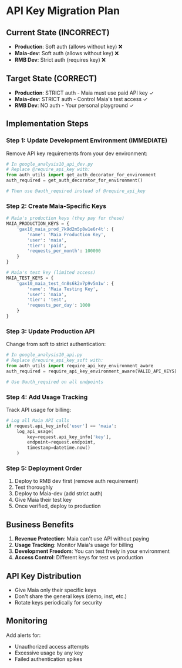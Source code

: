 # API Key Migration Plan

## Current State (INCORRECT)
- **Production**: Soft auth (allows without key) ❌
- **Maia-dev**: Soft auth (allows without key) ❌
- **RMB Dev**: Strict auth (requires key) ❌

## Target State (CORRECT)
- **Production**: STRICT auth - Maia must use paid API key ✓
- **Maia-dev**: STRICT auth - Control Maia's test access ✓
- **RMB Dev**: NO auth - Your personal playground ✓

## Implementation Steps

### Step 1: Update Development Environment (IMMEDIATE)
Remove API key requirements from your dev environment:

```python
# In google_analysis10_api_dev.py
# Replace @require_api_key with:
from auth_utils import get_auth_decorator_for_environment
auth_required = get_auth_decorator_for_environment()

# Then use @auth_required instead of @require_api_key
```

### Step 2: Create Maia-Specific Keys
```python
# Maia's production keys (they pay for these)
MAIA_PRODUCTION_KEYS = {
    'gax10_maia_prod_7k9d2m5p8w1e6r4t': {
        'name': 'Maia Production Key',
        'user': 'maia',
        'tier': 'paid',
        'requests_per_month': 100000
    }
}

# Maia's test key (limited access)
MAIA_TEST_KEYS = {
    'gax10_maia_test_4n8s6k2x7p9v5m1w': {
        'name': 'Maia Testing Key', 
        'user': 'maia',
        'tier': 'test',
        'requests_per_day': 1000
    }
}
```

### Step 3: Update Production API
Change from soft to strict authentication:

```python
# In google_analysis10_api.py
# Replace @require_api_key_soft with:
from auth_utils import require_api_key_environment_aware
auth_required = require_api_key_environment_aware(VALID_API_KEYS)

# Use @auth_required on all endpoints
```

### Step 4: Add Usage Tracking
Track API usage for billing:

```python
# Log all Maia API calls
if request.api_key_info['user'] == 'maia':
    log_api_usage(
        key=request.api_key_info['key'],
        endpoint=request.endpoint,
        timestamp=datetime.now()
    )
```

### Step 5: Deployment Order
1. Deploy to RMB dev first (remove auth requirement)
2. Test thoroughly
3. Deploy to Maia-dev (add strict auth)
4. Give Maia their test key
5. Once verified, deploy to production

## Business Benefits
1. **Revenue Protection**: Maia can't use API without paying
2. **Usage Tracking**: Monitor Maia's usage for billing
3. **Development Freedom**: You can test freely in your environment
4. **Access Control**: Different keys for test vs production

## API Key Distribution
- Give Maia only their specific keys
- Don't share the general keys (demo, inst, etc.)
- Rotate keys periodically for security

## Monitoring
Add alerts for:
- Unauthorized access attempts
- Excessive usage by any key
- Failed authentication spikes